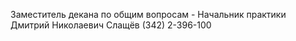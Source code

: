 Заместитель декана по общим вопросам - Начальник практики
Дмитрий Николаевич Слащёв
(342) 2-396-100 